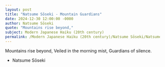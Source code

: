 ```yaml
---
layout: post
title: "Natsume Sōseki - Mountain Guardians"
date: 2024-12-30 12:00:00 -0000
author: Natsume Sōseki
quote: "Mountains rise beyond,"
subject: Modern Japanese Haiku (20th century)
permalink: /Modern Japanese Haiku (20th century)/Natsume Sōseki/Natsume Sōseki - Mountain Guardians
---
```


Mountains rise beyond,
Veiled in the morning mist,
Guardians of silence.

- Natsume Sōseki
